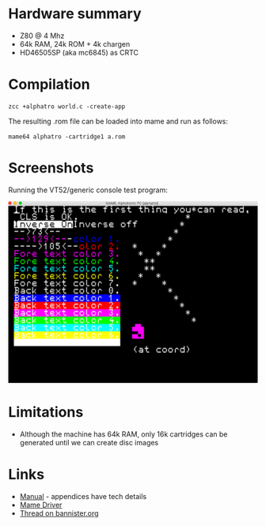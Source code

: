 # Hardware summary

* Z80 @ 4 Mhz
* 64k RAM, 24k ROM + 4k chargen
* HD46505SP (aka mc6845) as CRTC

# Compilation

    zcc +alphatro world.c -create-app

The resulting .rom file can be loaded into mame and run as follows:

    mame64 alphatro -cartridge1 a.rom

# Screenshots

Running the VT52/generic console test program:

![](images/platform/alphatro_ansivt.png)


# Limitations

* Although the machine has 64k RAM, only 16k cartridges can be generated until we can create disc images

# Links

* [Manual](http://www.retroarchive.org/hardware/Royal/royal_alphatronic_manual.pdf) - appendices have tech details
* [Mame Driver](https://github.com/mamedev/mame/blob/master/src/mame/drivers/alphatro.cpp)
* [Thread on bannister.org](https://forums.bannister.org/ubbthreads.php?ubb=showflat&Number=75540&page=1)